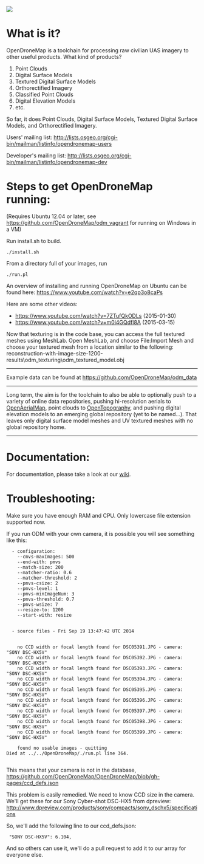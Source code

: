![](https://opendronemap.github.io/OpenDroneMap/img/odm_image.png)

What is it?
===========

OpenDroneMap is a toolchain for processing raw civilian UAS imagery to other useful products. What kind of products?

1. Point Clouds
2. Digital Surface Models
3. Textured Digital Surface Models
4. Orthorectified Imagery
5. Classified Point Clouds
6. Digital Elevation Models
7. etc.

So far, it does Point Clouds, Digital Surface Models, Textured Digital Surface Models, and Orthorectified Imagery.

Users' mailing list: http://lists.osgeo.org/cgi-bin/mailman/listinfo/opendronemap-users

Developer's mailing list: http://lists.osgeo.org/cgi-bin/mailman/listinfo/opendronemap-dev


Steps to get OpenDroneMap running:
==================================

(Requires Ubuntu 12.04 or later, see https://github.com/OpenDroneMap/odm_vagrant for running on Windows in a VM)

Run install.sh to build.

``` ./install.sh ```

From a directory full of your images, run

``` ./run.pl ```

An overview of installing and running OpenDroneMap on Ubuntu can be found here: https://www.youtube.com/watch?v=e2qp3o8caPs

Here are some other videos:

- https://www.youtube.com/watch?v=7ZTufQkODLs (2015-01-30)
- https://www.youtube.com/watch?v=m0i4GQdfl8A (2015-03-15)

Now that texturing is in the code base, you can access the full textured meshes using MeshLab. Open MeshLab, and choose File:Import Mesh and choose your textured mesh from a location similar to the following: reconstruction-with-image-size-1200-results\odm_texturing\odm_textured_model.obj

---

Example data can be found at https://github.com/OpenDroneMap/odm_data

---

Long term, the aim is for the toolchain to also be able to optionally push to a variety of online data repositories, pushing hi-resolution aerials to [OpenAerialMap](http://opentopography.org/), point clouds to [OpenTopography](http://opentopography.org/), and pushing digital elevation models to an emerging global repository (yet to be named...). That leaves only digital surface model meshes and UV textured meshes with no global repository home.

---


Documentation:
==============

For documentation, please take a look at our [wiki](https://github.com/OpenDroneMap/OpenDroneMap/wiki).


Troubleshooting:
================

Make sure you have enough RAM and CPU. Only lowercase file extension supported now.

If you run ODM with your own camera, it is possible you will see something like this:

```
  - configuration:
    --cmvs-maxImages: 500
    --end-with: pmvs
    --match-size: 200
    --matcher-ratio: 0.6
    --matcher-threshold: 2
    --pmvs-csize: 2
    --pmvs-level: 1
    --pmvs-minImageNum: 3
    --pmvs-threshold: 0.7
    --pmvs-wsize: 7
    --resize-to: 1200
    --start-with: resize


  - source files - Fri Sep 19 13:47:42 UTC 2014


    no CCD width or focal length found for DSC05391.JPG - camera: "SONY DSC-HX5V"
    no CCD width or focal length found for DSC05392.JPG - camera: "SONY DSC-HX5V"
    no CCD width or focal length found for DSC05393.JPG - camera: "SONY DSC-HX5V"
    no CCD width or focal length found for DSC05394.JPG - camera: "SONY DSC-HX5V"
    no CCD width or focal length found for DSC05395.JPG - camera: "SONY DSC-HX5V"
    no CCD width or focal length found for DSC05396.JPG - camera: "SONY DSC-HX5V"
    no CCD width or focal length found for DSC05397.JPG - camera: "SONY DSC-HX5V"
    no CCD width or focal length found for DSC05398.JPG - camera: "SONY DSC-HX5V"
    no CCD width or focal length found for DSC05399.JPG - camera: "SONY DSC-HX5V"

    found no usable images - quitting
Died at ../../OpenDroneMap/./run.pl line 364.


```

This means that your camera is not in the database, https://github.com/OpenDroneMap/OpenDroneMap/blob/gh-pages/ccd_defs.json

This problem is easily remedied. We need to know CCD size in the camera. We'll get these for our Sony Cyber-shot DSC-HX5 from dpreview: http://www.dpreview.com/products/sony/compacts/sony_dschx5/specifications

So, we'll add the following line to our ccd_defs.json:

     "SONY DSC-HX5V": 6.104,
     
And so others can use it, we'll do a pull request to add it to our array for everyone else.
